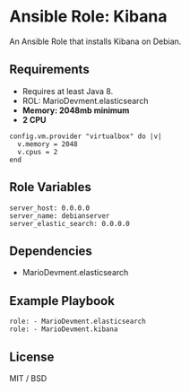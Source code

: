 # Ansible Role: Kibana

An Ansible Role that installs Kibana on Debian.

## Requirements

- Requires at least Java 8.
- ROL: MarioDevment.elasticsearch
- **Memory: 2048mb minimum**
- **2 CPU**

```
config.vm.provider "virtualbox" do |v|
  v.memory = 2048
  v.cpus = 2
end
```

## Role Variables

    server_host: 0.0.0.0
    server_name: debianserver
    server_elastic_search: 0.0.0.0

## Dependencies

  - MarioDevment.elasticsearch

## Example Playbook

    role: - MarioDevment.elasticsearch
    role: - MarioDevment.kibana

## License

MIT / BSD
